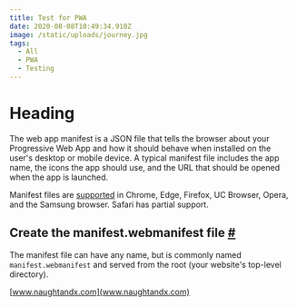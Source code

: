 ```yaml
---
title: Test for PWA
date: 2020-08-08T10:49:34.910Z
image: /static/uploads/journey.jpg
tags:
  - All
  - PWA
  - Testing
---
```

# Heading

The web app manifest is a JSON file that tells the browser about your Progressive Web App and how it should behave when installed on the user's desktop or mobile device. A typical manifest file includes the app name, the icons the app should use, and the URL that should be opened when the app is launched.

Manifest files are [supported](https://developer.mozilla.org/en-US/docs/Web/Manifest#Browser_compatibility) in Chrome, Edge, Firefox, UC Browser, Opera, and the Samsung browser. Safari has partial support.

## Create the manifest.webmanifest file [\#](https://web.dev/add-manifest/#create)

The manifest file can have any name, but is commonly named `manifest.webmanifest` and served from the root (your website's top-level directory).

[www.naughtandx.com](www.naughtandx.com)